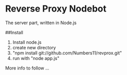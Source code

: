 # Reverse Proxy Nodebot

The server part, written in Node.js

##Install
1. Install node.js
2. create new directory
3. "npm install git://github.com/Numbers11/revprox.git"
4. run with "node app.js"


More info to follow ...